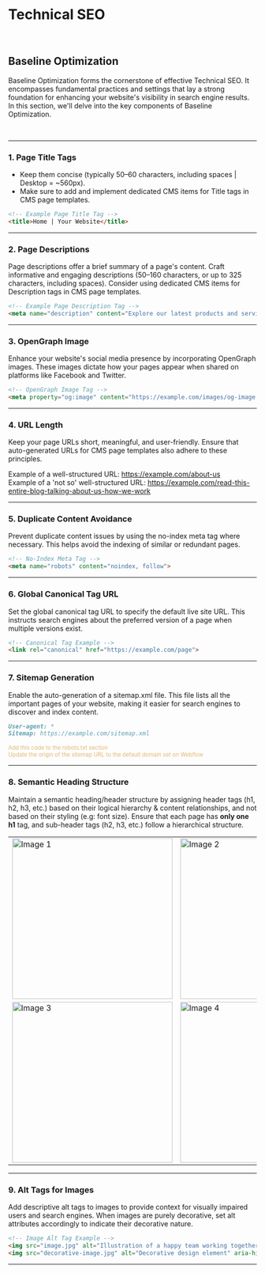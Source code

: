 # Technical SEO

<br>

## Baseline Optimization

Baseline Optimization forms the cornerstone of effective Technical SEO. It encompasses fundamental practices and settings that lay a strong foundation for enhancing your website's visibility in search engine results. In this section, we'll delve into the key components of Baseline Optimization.


<br>

---

### 1. Page Title Tags

- Keep them concise (typically 50–60 characters, including spaces | Desktop = ~560px).
- Make sure to add and implement dedicated CMS items for Title tags in CMS page templates.

```markdown
<!-- Example Page Title Tag -->
<title>Home | Your Website</title>
```
---

### 2. Page Descriptions

Page descriptions offer a brief summary of a page's content. Craft informative and engaging descriptions (50–160 characters, or up to 325 characters, including spaces). Consider using dedicated CMS items for Description tags in CMS page templates.

```markdown
<!-- Example Page Description Tag -->
<meta name="description" content="Explore our latest products and services.">
```
---

### 3. OpenGraph Image

Enhance your website's social media presence by incorporating OpenGraph images. These images dictate how your pages appear when shared on platforms like Facebook and Twitter.

```markdown
<!-- OpenGraph Image Tag -->
<meta property="og:image" content="https://example.com/images/og-image.jpg">
```
---

### 4. URL Length

Keep your page URLs short, meaningful, and user-friendly. Ensure that auto-generated URLs for CMS page templates also adhere to these principles.

Example of a well-structured URL: https://example.com/about-us <br>
Example of a 'not so' well-structured URL: https://example.com/read-this-entire-blog-talking-about-us-how-we-work

---

### 5. Duplicate Content Avoidance

Prevent duplicate content issues by using the no-index meta tag where necessary. This helps avoid the indexing of similar or redundant pages.

```markdown
<!-- No-Index Meta Tag -->
<meta name="robots" content="noindex, follow">
```
---


### 6. Global Canonical Tag URL

Set the global canonical tag URL to specify the default live site URL. This instructs search engines about the preferred version of a page when multiple versions exist.

```markdown
<!-- Canonical Tag Example -->
<link rel="canonical" href="https://example.com/page">
```
---


### 7. Sitemap Generation

Enable the auto-generation of a sitemap.xml file. This file lists all the important pages of your website, making it easier for search engines to discover and index content.

```markdown
User-agent: *
Sitemap: https://example.com/sitemap.xml
```
<div style="color: #E3B774;  font-size: 80%;">
    Add this code to the robots.txt section<br>
    Update the origin of the sitemap URL to the default domain set on Webflow
</div>

---


### 8. Semantic Heading Structure

Maintain a semantic heading/header structure by assigning header tags (h1, h2, h3, etc.) based on their logical hierarchy & content relationships, and not based on their styling (e.g: font size). Ensure that each page has **only one h1** tag, and sub-header tags (h2, h3, etc.) follow a hierarchical structure.



<table>
  <tr>
    <td><img src="https://druh.in/NA-docs/SEO/assets/heading%20structure%201.png" alt="Image 1" width="325" height="325"></td>
    <td><img src="https://druh.in/NA-docs/SEO/assets/heading%20structure%202.png" alt="Image 2" width="325" height="325"></td>
  </tr>

  <tr>
    <td><img src="https://druh.in/NA-docs/SEO/assets/heading%20structure%203.png" alt="Image 3" width="325" height="325"></td>
    <td><img src="https://druh.in/NA-docs/SEO/assets/heading%20structure%204.png" alt="Image 4" width="325" height="325"></td>
  </tr>
</table>

---


### 9. Alt Tags for Images

Add descriptive alt tags to images to provide context for visually impaired users and search engines. When images are purely decorative, set alt attributes accordingly to indicate their decorative nature.

```markdown
<!-- Image Alt Tag Example -->
<img src="image.jpg" alt="Illustration of a happy team working together">
<img src="decorative-image.jpg" alt="Decorative design element" aria-hidden="true">
```
---
